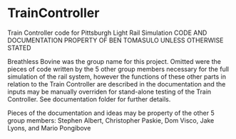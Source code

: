# TrainController
Train Controller code for Pittsburgh Light Rail Simulation
CODE AND DOCUMENTATION PROPERTY OF BEN TOMASULO UNLESS OTHERWISE STATED

Breathless Bovine was the group name for this project. Omitted were the pieces of code written by the 5 other group members necessary for the full simulation of the rail system, however the functions of these other parts in relation to the Train Controller are described in the documentation and the inputs may be manually overriden for stand-alone testing of the Train Controller.  See documentation folder for further details.

Pieces of the documentation and ideas may be property of the other 5 group members: Stephen Albert, Christopher Paskie, Dom Visco, Jake Lyons, and Mario Pongibove
